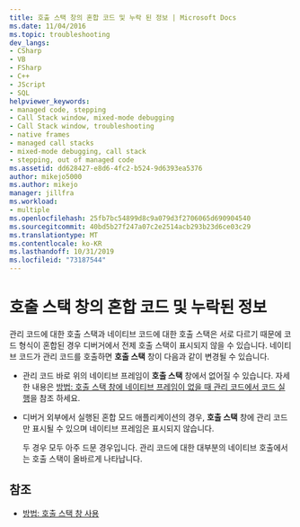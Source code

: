 ```yaml
---
title: 호출 스택 창의 혼합 코드 및 누락 된 정보 | Microsoft Docs
ms.date: 11/04/2016
ms.topic: troubleshooting
dev_langs:
- CSharp
- VB
- FSharp
- C++
- JScript
- SQL
helpviewer_keywords:
- managed code, stepping
- Call Stack window, mixed-mode debugging
- Call Stack window, troubleshooting
- native frames
- managed call stacks
- mixed-mode debugging, call stack
- stepping, out of managed code
ms.assetid: dd628427-e8d6-4fc2-b524-9d6393ea5376
author: mikejo5000
ms.author: mikejo
manager: jillfra
ms.workload:
- multiple
ms.openlocfilehash: 25fb7bc54899d8c9a079d3f2706065d690904540
ms.sourcegitcommit: 40bd5b27f247a07c2e2514acb293b23d6ce03c29
ms.translationtype: MT
ms.contentlocale: ko-KR
ms.lasthandoff: 10/31/2019
ms.locfileid: "73187544"
---
```

# <a name="mixed-code-and-missing-information-in-the-call-stack-window"></a>호출 스택 창의 혼합 코드 및 누락된 정보
관리 코드에 대한 호출 스택과 네이티브 코드에 대한 호출 스택은 서로 다르기 때문에 코드 형식이 혼합된 경우 디버거에서 전제 호출 스택이 표시되지 않을 수 있습니다. 네이티브 코드가 관리 코드를 호출하면 **호출 스택** 창이 다음과 같이 변경될 수 있습니다.

- 관리 코드 바로 위의 네이티브 프레임이 **호출 스택** 창에서 없어질 수 있습니다. 자세한 내용은 [방법: 호출 스택 창에 네이티브 프레임이 없을 때 관리 코드에서 코드 실행](how-to-use-the-call-stack-window.md)을 참조 하세요.

- 디버거 외부에서 실행된 혼합 모드 애플리케이션의 경우, **호출 스택** 창에 관리 코드만 표시될 수 있으며 네이티브 프레임은 표시되지 않습니다.

  두 경우 모두 아주 드문 경우입니다. 관리 코드에 대한 대부분의 네이티브 호출에서는 호출 스택이 올바르게 나타납니다.

## <a name="see-also"></a>참조
- [방법: 호출 스택 창 사용](../debugger/how-to-use-the-call-stack-window.md)